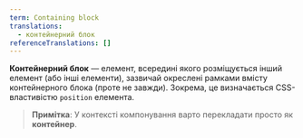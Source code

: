 ```yaml
---
term: Containing block
translations:
  - контейнерний блок
referenceTranslations: []
---
```


**Контейнерний блок** — елемент, всередині якого розміщується інший елемент (або інші елементи), зазвичай окреслені рамками вмісту контейнерного блока (проте не завжди). Зокрема, це визначається CSS-властивістю `position` елемента.

> **Примітка**: У контексті компонування варто перекладати просто як **контейнер**.